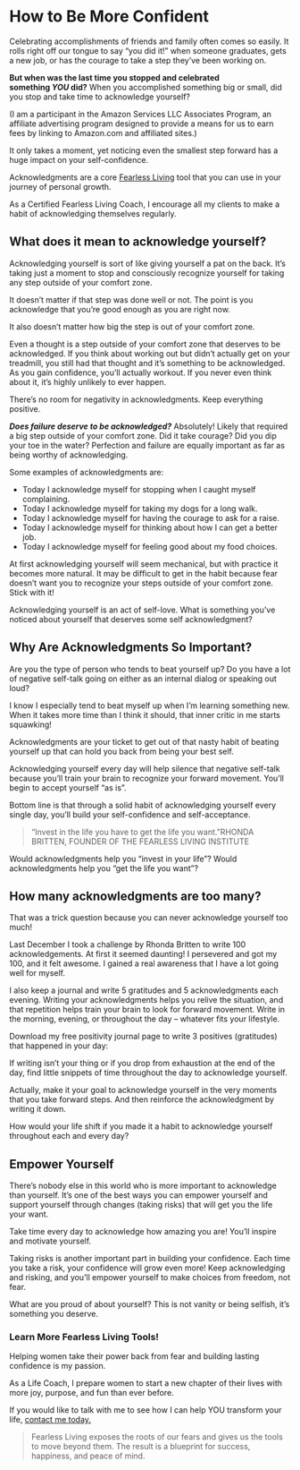 # How to Be More Confident

Celebrating accomplishments of friends and family often comes so easily. It rolls right off our tongue to say “you did it!” when someone graduates, gets a new job, or has the courage to take a step they’ve been working on.

**But when was the last time you stopped and celebrated something *YOU* did?** When you accomplished something big or small, did you stop and take time to acknowledge yourself?

(I am a participant in the Amazon Services LLC Associates Program, an affiliate advertising program designed to provide a means for us to earn fees by linking to Amazon.com and affiliated sites.)

It only takes a moment, yet noticing even the smallest step forward has a huge impact on your self-confidence.

Acknowledgments are a core [Fearless Living](https://fearlessliving.org/) tool that you can use in your journey of personal growth.

As a Certified Fearless Living Coach, I encourage all my clients to make a habit of acknowledging themselves regularly.

## What does it mean to acknowledge yourself?

Acknowledging yourself is sort of like giving yourself a pat on the back. It’s taking just a moment to stop and consciously recognize yourself for taking any step outside of your comfort zone.

It doesn’t matter if that step was done well or not. The point is you acknowledge that you’re good enough as you are right now.

It also doesn’t matter how big the step is out of your comfort zone.

Even a thought is a step outside of your comfort zone that deserves to be acknowledged. If you think about working out but didn’t actually get on your treadmill, you still had that thought and it’s something to be acknowledged. As you gain confidence, you’ll actually workout. If you never even think about it, it’s highly unlikely to ever happen.

There’s no room for negativity in acknowledgments. Keep everything positive.

***Does failure deserve to be acknowledged?*** Absolutely! Likely that required a big step outside of your comfort zone. Did it take courage? Did you dip your toe in the water? Perfection and failure are equally important as far as being worthy of acknowledging.

Some examples of acknowledgments are:

- Today I acknowledge myself for stopping when I caught myself complaining.
- Today I acknowledge myself for taking my dogs for a long walk.
- Today I acknowledge myself for having the courage to ask for a raise.
- Today I acknowledge myself for thinking about how I can get a better job.
- Today I acknowledge myself for feeling good about my food choices.

At first acknowledging yourself will seem mechanical, but with practice it becomes more natural. It may be difficult to get in the habit because fear doesn’t want you to recognize your steps outside of your comfort zone. Stick with it!

Acknowledging yourself is an act of self-love. What is something you’ve noticed about yourself that deserves some self acknowledgment?

## Why Are Acknowledgments So Important?

Are you the type of person who tends to beat yourself up? Do you have a lot of negative self-talk going on either as an internal dialog or speaking out loud?

I know I especially tend to beat myself up when I’m learning something new. When it takes more time than I think it should, that inner critic in me starts squawking!

Acknowledgments are your ticket to get out of that nasty habit of beating yourself up that can hold you back from being your best self.

Acknowledging yourself every day will help silence that negative self-talk because you’ll train your brain to recognize your forward movement. You’ll begin to accept yourself “as is”.

Bottom line is that through a solid habit of acknowledging yourself every single day, you’ll build your self-confidence and self-acceptance.

> “Invest in the life you have to get the life you want.”RHONDA BRITTEN, FOUNDER OF THE FEARLESS LIVING INSTITUTE
> 

Would acknowledgments help you “invest in your life”? Would acknowledgments help you “get the life you want”?

## How many acknowledgments are too many?

That was a trick question because you can never acknowledge yourself too much!

Last December I took a challenge by Rhonda Britten to write 100 acknowledgements. At first it seemed daunting! I persevered and got my 100, and it felt awesome. I gained a real awareness that I have a lot going well for myself.

I also keep a journal and write 5 gratitudes and 5 acknowledgments each evening. Writing your acknowledgments helps you relive the situation, and that repetition helps train your brain to look for forward movement. Write in the morning, evening, or throughout the day – whatever fits your lifestyle.

Download my free positivity journal page to write 3 positives (gratitudes) that happened in your day:

If writing isn’t your thing or if you drop from exhaustion at the end of the day, find little snippets of time throughout the day to acknowledge yourself.

Actually, make it your goal to acknowledge yourself in the very moments that you take forward steps. And then reinforce the acknowledgment by writing it down.

How would your life shift if you made it a habit to acknowledge yourself throughout each and every day?

## Empower Yourself

There’s nobody else in this world who is more important to acknowledge than yourself. It’s one of the best ways you can empower yourself and support yourself through changes (taking risks) that will get you the life your want.

Take time every day to acknowledge how amazing you are! You’ll inspire and motivate yourself.

Taking risks is another important part in building your confidence. Each time you take a risk, your confidence will grow even more! Keep acknowledging and risking, and you’ll empower yourself to make choices from freedom, not fear.

What are you proud of about yourself? This is not vanity or being selfish, it’s something you deserve.

### Learn More Fearless Living Tools!

Helping women take their power back from fear and building lasting confidence is my passion.

As a Life Coach, I prepare women to start a new chapter of their lives with more joy, purpose, and fun than ever before.

If you would like to talk with me to see how I can help YOU transform your life, [contact me today.](https://ifitbringsyoujoy.com/contact/)

> Fearless Living exposes the roots of our fears and gives us the tools to move beyond them. The result is a blueprint for success, happiness, and peace of mind.
